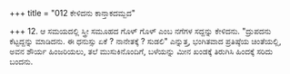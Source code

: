 +++
title = "012 ಕೇಳಿದನು ಕಾನ್ತಾಕದಮ್ಬದ"

+++
12. ಆ ಸಮಯದಲ್ಲಿ ಸ್ತ್ರೀ ಸಮೂಹದ ಗೊಳ್ ಗೊಳ್ ಎಂಬ ನಗೆಗಳ ಸದ್ದನ್ನು ಕೇಳಿದನು. "ದ್ರುಪದನು ಕೆಟ್ಟದ್ದನ್ನು ಮಾಡಿದನು. ಈ ಧನುಸ್ಸು ಏಕೆ ? ನಾನೇತಕ್ಕೆ ? ಸುಡಲಿ" ಎನ್ನುತ್ತ, ಭಂಗಿತವಾದ ಪ್ರತಿಷ್ಠೆಯ ಚಿಂತೆಯಲ್ಲಿ, ಅವನ ಶೌರ್ಯ ಹಿಂಜರಿಯಲು, ತಲೆ ಮುಸುಕಿನೊಂದಿಗೆ, ಬಳೆಯನ್ನು ಮೀನ ಖಂಡಕ್ಕೆ ತಿರುಗಿಸಿ ಹಿಂದಕ್ಕೆ ಸರಿದು ಬಂದನು.